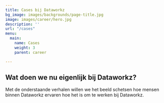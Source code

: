 ```yaml
---
title: Cases bij Dataworkz
bg_image: images/backgrounds/page-title.jpg
image: images/career/hero.jpg
description: ''
url: "/cases"
menu:
  main:
    name: Cases
    weight: 3
    parent: career

---
```

## Wat doen we nu eigenlijk bij Dataworkz?

Met de onderstaande verhalen willen we het beeld schetsen hoe mensen binnen Dataworkz ervaren hoe het is om te werken bij Dataworkz.
